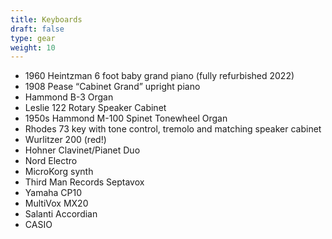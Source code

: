 ```yaml
---
title: Keyboards
draft: false
type: gear
weight: 10
---
```

* 1960 Heintzman 6 foot baby grand piano (fully refurbished 2022)
* 1908 Pease “Cabinet Grand” upright piano
* Hammond B-3 Organ
* Leslie 122 Rotary Speaker Cabinet
* 1950s Hammond M-100 Spinet Tonewheel Organ
* Rhodes 73 key with tone control, tremolo and matching speaker cabinet
* Wurlitzer 200 (red!)
* Hohner Clavinet/Pianet Duo
* Nord Electro
* MicroKorg synth
* T﻿hird Man Records Septavox
* Yamaha CP10
* MultiVox MX20
* Salanti Accordian
* CASIO